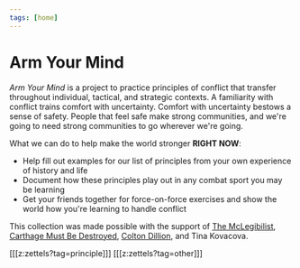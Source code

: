 ```yaml
---
tags: [home]
---
```


# Arm Your Mind

*Arm Your Mind* is a project to practice principles of conflict that transfer throughout individual, tactical, and strategic contexts. A familiarity with conflict trains comfort with uncertainty. Comfort with uncertainty bestows a sense of safety. People that feel safe make strong communities, and we're going to need strong communities to go wherever we're going.

What we can do to help make the world stronger **RIGHT NOW**:
* Help fill out examples for our list of principles from your own experience of history and life
* Document how these principles play out in any combat sport you may be learning
* Get your friends together for force-on-force exercises and show the world how you're learning to handle conflict

This collection was made possible with the support of [The McLegibilist](https://crispy.substack.com/), [Carthage Must Be Destroyed](https://www.youtube.com/channel/UCUOKkH_jmQZXrbjNllcvfHQ), [Colton Dillion](http://www.coltondillion.com/), and Tina Kovacova.


[[[z:zettels?tag=principle]]]
[[[z:zettels?tag=other]]]


